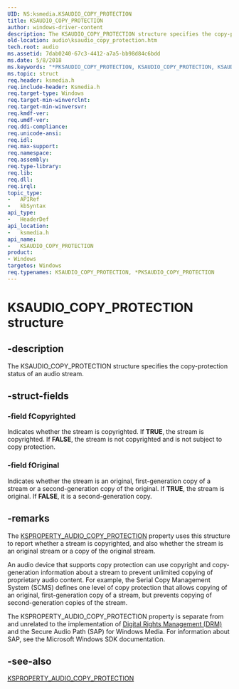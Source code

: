 ```yaml
---
UID: NS:ksmedia.KSAUDIO_COPY_PROTECTION
title: KSAUDIO_COPY_PROTECTION
author: windows-driver-content
description: The KSAUDIO_COPY_PROTECTION structure specifies the copy-protection status of an audio stream.
old-location: audio\ksaudio_copy_protection.htm
tech.root: audio
ms.assetid: 7dab0240-67c3-4412-a7a5-bb98d84c6bdd
ms.date: 5/8/2018
ms.keywords: "*PKSAUDIO_COPY_PROTECTION, KSAUDIO_COPY_PROTECTION, KSAUDIO_COPY_PROTECTION structure [Audio Devices], PKSAUDIO_COPY_PROTECTION, PKSAUDIO_COPY_PROTECTION structure pointer [Audio Devices], aud-prop_94eac763-0c97-406d-b255-686ac82f908c.xml, audio.ksaudio_copy_protection, ksmedia/KSAUDIO_COPY_PROTECTION, ksmedia/PKSAUDIO_COPY_PROTECTION"
ms.topic: struct
req.header: ksmedia.h
req.include-header: Ksmedia.h
req.target-type: Windows
req.target-min-winverclnt: 
req.target-min-winversvr: 
req.kmdf-ver: 
req.umdf-ver: 
req.ddi-compliance: 
req.unicode-ansi: 
req.idl: 
req.max-support: 
req.namespace: 
req.assembly: 
req.type-library: 
req.lib: 
req.dll: 
req.irql: 
topic_type:
-	APIRef
-	kbSyntax
api_type:
-	HeaderDef
api_location:
-	ksmedia.h
api_name:
-	KSAUDIO_COPY_PROTECTION
product:
- Windows
targetos: Windows
req.typenames: KSAUDIO_COPY_PROTECTION, *PKSAUDIO_COPY_PROTECTION
---
```


# KSAUDIO_COPY_PROTECTION structure


## -description


The KSAUDIO_COPY_PROTECTION structure specifies the copy-protection status of an audio stream.


## -struct-fields




### -field fCopyrighted

Indicates whether the stream is copyrighted. If <b>TRUE</b>, the stream is copyrighted. If <b>FALSE</b>, the stream is not copyrighted and is not subject to copy protection.


### -field fOriginal

Indicates whether the stream is an original, first-generation copy of a stream or a second-generation copy of the original. If <b>TRUE</b>, the stream is original. If <b>FALSE</b>, it is a second-generation copy.


## -remarks



The <a href="https://msdn.microsoft.com/library/windows/hardware/ff537253">KSPROPERTY_AUDIO_COPY_PROTECTION</a> property uses this structure to report whether a stream is copyrighted, and also whether the stream is an original stream or a copy of the original stream.

An audio device that supports copy protection can use copyright and copy-generation information about a stream to prevent unlimited copying of proprietary audio content. For example, the Serial Copy Management System (SCMS) defines one level of copy protection that allows copying of an original, first-generation copy of a stream, but prevents copying of second-generation copies of the stream.

The KSPROPERTY_AUDIO_COPY_PROTECTION property is separate from and unrelated to the implementation of <a href="https://msdn.microsoft.com/7ce19196-5180-421f-b6be-ac4a235a8c16">Digital Rights Management (DRM)</a> and the Secure Audio Path (SAP) for Windows Media. For information about SAP, see the Microsoft Windows SDK documentation.




## -see-also




<a href="https://msdn.microsoft.com/library/windows/hardware/ff537253">KSPROPERTY_AUDIO_COPY_PROTECTION</a>
 

 

